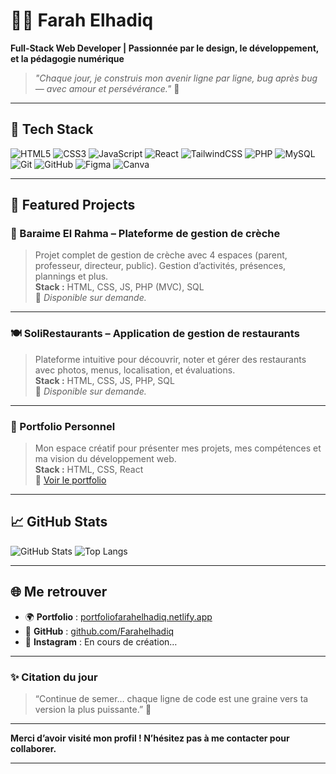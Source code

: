 # 👩‍💻 Farah Elhadiq

**Full‑Stack Web Developer | Passionnée par le design, le développement, et la pédagogie numérique**

> *"Chaque jour, je construis mon avenir ligne par ligne, bug après bug — avec amour et persévérance."* 💫

---

## 🔧 Tech Stack

![HTML5](https://img.shields.io/badge/HTML5-E34F26?logo=html5&style=flat-square)
![CSS3](https://img.shields.io/badge/CSS3-1572B6?logo=css3&style=flat-square)
![JavaScript](https://img.shields.io/badge/JavaScript-F7DF1E?logo=javascript&style=flat-square)
![React](https://img.shields.io/badge/React-20232A?logo=react&style=flat-square)
![TailwindCSS](https://img.shields.io/badge/TailwindCSS-38B2AC?logo=tailwind-css&style=flat-square)
![PHP](https://img.shields.io/badge/PHP-777BB4?logo=php&style=flat-square)
![MySQL](https://img.shields.io/badge/MySQL-4479A1?logo=mysql&style=flat-square)
![Git](https://img.shields.io/badge/Git-F05032?logo=git&style=flat-square)
![GitHub](https://img.shields.io/badge/GitHub-181717?logo=github&style=flat-square)
![Figma](https://img.shields.io/badge/Figma-F24E1E?logo=figma&style=flat-square)
![Canva](https://img.shields.io/badge/Canva-00C4CC?logo=canva&style=flat-square)

---

## 📌 Featured Projects

### 🧸 Baraime El Rahma – Plateforme de gestion de crèche  
> Projet complet de gestion de crèche avec 4 espaces (parent, professeur, directeur, public). Gestion d’activités, présences, plannings et plus.  
**Stack :** HTML, CSS, JS, PHP (MVC), SQL  
🔗 *Disponible sur demande.*

---

### 🍽️ SoliRestaurants – Application de gestion de restaurants  
> Plateforme intuitive pour découvrir, noter et gérer des restaurants avec photos, menus, localisation, et évaluations.  
**Stack :** HTML, CSS, JS, PHP, SQL  
🔗 *Disponible sur demande.*

---

### 🎨 Portfolio Personnel  
> Mon espace créatif pour présenter mes projets, mes compétences et ma vision du développement web.  
**Stack :** HTML, CSS, React  
🔗 [Voir le portfolio](https://portfoliofarahelhadiq.netlify.app/)

---

## 📈 GitHub Stats

![GitHub Stats](https://github-readme-stats.vercel.app/api?username=Farahelhadiq&show_icons=true&theme=radical)
![Top Langs](https://github-readme-stats.vercel.app/api/top-langs/?username=Farahelhadiq&layout=compact&theme=radical)

---

## 🌐 Me retrouver

- 🌍 **Portfolio** : [portfoliofarahelhadiq.netlify.app](https://portfoliofarahelhadiq.netlify.app/)
- 💼 **GitHub** : [github.com/Farahelhadiq](https://github.com/Farahelhadiq)
- 📸 **Instagram** : En cours de création…

---

### ✨ Citation du jour

> “Continue de semer… chaque ligne de code est une graine vers ta version la plus puissante.” 🌱

---

**Merci d’avoir visité mon profil ! N’hésitez pas à me contacter pour collaborer.**

---
